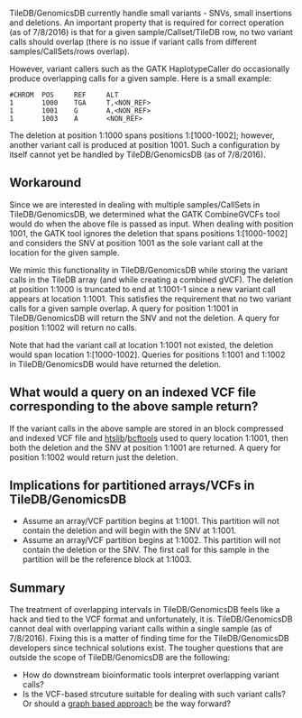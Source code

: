TileDB/GenomicsDB currently handle small variants - SNVs, small insertions and deletions. An important property that is required for correct operation (as of 7/8/2016) is that for a given sample/Callset/TileDB row, no two variant calls should overlap (there is no issue if variant calls from different samples/CallSets/rows overlap).

However, variant callers such as the GATK HaplotypeCaller do occasionally produce overlapping calls for a given sample. Here is a small example:

    #CHROM  POS     REF     ALT
    1       1000    TGA     T,<NON_REF>
    1       1001    G       A,<NON_REF>
    1       1003    A       <NON_REF>

The deletion at position 1:1000 spans positions 1:[1000-1002]; however, another variant call is produced at position 1001. Such a configuration by itself cannot yet be handled by TileDB/GenomicsDB (as of 7/8/2016).

## Workaround
Since we are interested in dealing with multiple samples/CallSets in TileDB/GenomicsDB, we determined what the GATK CombineGVCFs tool would do when the above file is passed as input. When dealing with position 1001, the GATK tool ignores the deletion that spans positions 1:[1000-1002] and considers the SNV at position 1001 as the sole variant call at the location for the given sample.

We mimic this functionality in TileDB/GenomicsDB while storing the variant calls in the TileDB array (and while creating a combined gVCF). The deletion at position 1:1000 is truncated to end at 1:1001-1 since a new variant call appears at location 1:1001. This satisfies the requirement that no two variant calls for a given sample overlap. A query for position 1:1001 in TileDB/GenomicsDB will return the SNV and not the deletion. A query for position 1:1002 will return no calls.

Note that had the variant call at location 1:1001 not existed, the deletion would span location 1:[1000-1002]. Queries for positions 1:1001 and 1:1002 in TileDB/GenomicsDB would have returned the deletion.

## What would a query on an indexed VCF file corresponding to the above sample return?
If the variant calls in the above sample are stored in an block compressed and indexed VCF file and [htslib](https://github.com/samtools/htslib)/[bcftools](https://github.com/samtools/bcftools) used to query location 1:1001, then both the deletion and the SNV at position 1:1001 are returned. A query for position 1:1002 would return just the deletion.

## Implications for partitioned arrays/VCFs in TileDB/GenomicsDB
* Assume an array/VCF partition begins at 1:1001. This partition will not contain the deletion and will begin with the SNV at 1:1001.
* Assume an array/VCF partition begins at 1:1002. This partition will not contain the deletion or the SNV. The first call for this sample in the partition will be the reference block at 1:1003.

## Summary
The treatment of overlapping intervals in TileDB/GenomicsDB feels like a hack and tied to the VCF format and unfortunately, it is. TileDB/GenomicsDB cannot deal with overlapping variant calls within a single sample (as of 7/8/2016). Fixing this is a matter of finding time for the TileDB/GenomicsDB developers since technical solutions exist. The tougher questions that are outside the scope of TileDB/GenomicsDB are the following:
* How do downstream bioinformatic tools interpret overlapping variant calls?
* Is the VCF-based strcuture suitable for dealing with such variant calls? Or should a [graph based approach](https://github.com/ga4gh/schemas/wiki/Human-Genome-Variation-Map-%28HGVM%29-Pilot-Project) be the way forward?